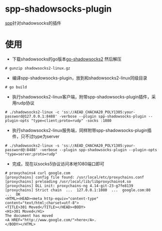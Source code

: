 # spp-shadowsocks-plugin
[spp](https://github.com/esrrhs/spp)针对shadowsocks的插件

# 使用
* 下载shadowsocks的go版本[go-shadowsocks2](https://github.com/shadowsocks/go-shadowsocks2) 然后解压
```
# gunzip shadowsocks2-linux.gz
```
* 编译spp-shadowsocks-plugin，放到和shadowsocks2-linux同级目录
```
# go build
```
* 执行shadowsocks2-linux客户端，附带spp-shadowsocks-plugin插件，采用rudp协议
```
# ./shadowsocks2-linux -c 'ss://AEAD_CHACHA20_POLY1305:your-password@127.0.0.1:8488' -verbose --plugin spp-shadowsocks-plugin --plugin-opts "type=client;proto=rudp" -socks :1080 
```
* 执行shadowsocks2-linux服务端，同样附带spp-shadowsocks-plugin插件，只不过type为server
```
# ./shadowsocks2-linux -s 'ss://AEAD_CHACHA20_POLY1305:your-password@:8488' -verbose --plugin spp-shadowsocks-plugin --plugin-opts "type=server;proto=rudp"
```
* 完成，现在以socks5协议访问本地1080端口即可
```
# proxychains4 curl google.com
[proxychains] config file found: /usr/local/etc/proxychains.conf
[proxychains] preloading /usr/local/lib/libproxychains4.so
[proxychains] DLL init: proxychains-ng 4.14-git-23-g7fe8139
[proxychains] Strict chain  ...  127.0.0.1:1080  ...  google.com:80  ...  OK
<HTML><HEAD><meta http-equiv="content-type" content="text/html;charset=utf-8">
<TITLE>301 Moved</TITLE></HEAD><BODY>
<H1>301 Moved</H1>
The document has moved
<A HREF="http://www.google.com/">here</A>.
</BODY></HTML>
```
